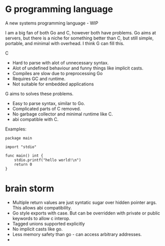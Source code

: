 # G programming language

A new systems programming language - WIP

I am a big fan of both Go and C, however both have problems. Go aims at servers,
but there is a niche for something better than C, but still simple, portable, and minimal with overhead.
I think G can fill this.

C
* Hard to parse with alot of unnecessary syntax.
* Alot of undefined behaviour and funny things like implicit casts.
* Compiles are slow due to preprocessing
Go
* Requires GC and runtime.
* Not suitable for embedded applications

G aims to solves these problems.
* Easy to parse syntax, similar to Go.
* Complicated parts of C removed.
* No garbage collector and minimal runtime like C.
* abi compatible with C.

Examples:

```
package main

import "stdio"

func main() int {
    stdio.printf("hello world!\n")
    return 0
}
```


# brain storm

* Multiple return values are just syntatic sugar over hidden pointer args. This allows abi compatibility.
* Go style exports with case. But can be overridden with private or public keywords to allow c interop.
* Tagged unions supported explicitly
* No implicit casts like go.
* Less memory safety than go - can access arbitrary addresses.
* 
